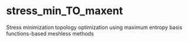 # stress_min_TO_maxent
Stress minimization topology optimization using maximum entropy basis functions-based meshless methods

